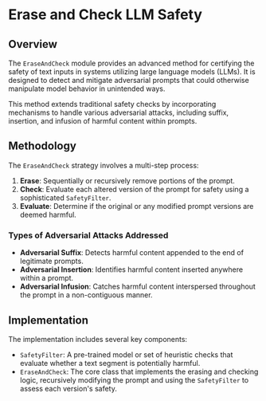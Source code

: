 # Erase and Check LLM Safety 

## Overview

The `EraseAndCheck` module provides an advanced method for certifying the safety of text inputs in systems utilizing large language models (LLMs). It is designed to detect and mitigate adversarial prompts that could otherwise manipulate model behavior in unintended ways.

This method extends traditional safety checks by incorporating mechanisms to handle various adversarial attacks, including suffix, insertion, and infusion of harmful content within prompts.

## Methodology

The `EraseAndCheck` strategy involves a multi-step process:

1. **Erase**: Sequentially or recursively remove portions of the prompt.
2. **Check**: Evaluate each altered version of the prompt for safety using a sophisticated `SafetyFilter`.
3. **Evaluate**: Determine if the original or any modified prompt versions are deemed harmful.

### Types of Adversarial Attacks Addressed

- **Adversarial Suffix**: Detects harmful content appended to the end of legitimate prompts.
- **Adversarial Insertion**: Identifies harmful content inserted anywhere within a prompt.
- **Adversarial Infusion**: Catches harmful content interspersed throughout the prompt in a non-contiguous manner.

## Implementation

The implementation includes several key components:

- `SafetyFilter`: A pre-trained model or set of heuristic checks that evaluate whether a text segment is potentially harmful.
- `EraseAndCheck`: The core class that implements the erasing and checking logic, recursively modifying the prompt and using the `SafetyFilter` to assess each version's safety.
